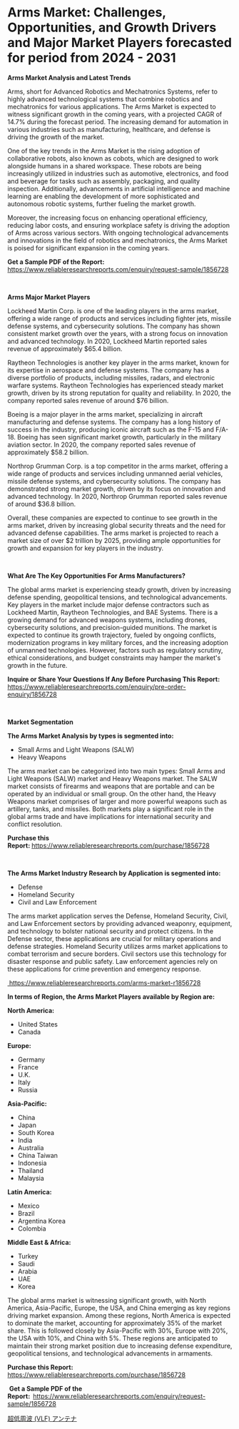 <p><h1>Arms Market: Challenges, Opportunities, and Growth Drivers and Major Market Players forecasted for period from 2024 - 2031</h1></p><p><strong>Arms Market Analysis and Latest Trends</strong></p>
<p><p>Arms, short for Advanced Robotics and Mechatronics Systems, refer to highly advanced technological systems that combine robotics and mechatronics for various applications. The Arms Market is expected to witness significant growth in the coming years, with a projected CAGR of 14.7% during the forecast period. The increasing demand for automation in various industries such as manufacturing, healthcare, and defense is driving the growth of the market.</p><p>One of the key trends in the Arms Market is the rising adoption of collaborative robots, also known as cobots, which are designed to work alongside humans in a shared workspace. These robots are being increasingly utilized in industries such as automotive, electronics, and food and beverage for tasks such as assembly, packaging, and quality inspection. Additionally, advancements in artificial intelligence and machine learning are enabling the development of more sophisticated and autonomous robotic systems, further fueling the market growth.</p><p>Moreover, the increasing focus on enhancing operational efficiency, reducing labor costs, and ensuring workplace safety is driving the adoption of Arms across various sectors. With ongoing technological advancements and innovations in the field of robotics and mechatronics, the Arms Market is poised for significant expansion in the coming years.</p></p>
<p><strong>Get a Sample PDF of the Report:&nbsp;</strong> <a href="https://www.reliableresearchreports.com/enquiry/request-sample/1856728">https://www.reliableresearchreports.com/enquiry/request-sample/1856728</a></p>
<p>&nbsp;</p>
<p><strong>Arms Major Market Players</strong></p>
<p><p>Lockheed Martin Corp. is one of the leading players in the arms market, offering a wide range of products and services including fighter jets, missile defense systems, and cybersecurity solutions. The company has shown consistent market growth over the years, with a strong focus on innovation and advanced technology. In 2020, Lockheed Martin reported sales revenue of approximately $65.4 billion.</p><p>Raytheon Technologies is another key player in the arms market, known for its expertise in aerospace and defense systems. The company has a diverse portfolio of products, including missiles, radars, and electronic warfare systems. Raytheon Technologies has experienced steady market growth, driven by its strong reputation for quality and reliability. In 2020, the company reported sales revenue of around $76 billion.</p><p>Boeing is a major player in the arms market, specializing in aircraft manufacturing and defense systems. The company has a long history of success in the industry, producing iconic aircraft such as the F-15 and F/A-18. Boeing has seen significant market growth, particularly in the military aviation sector. In 2020, the company reported sales revenue of approximately $58.2 billion.</p><p>Northrop Grumman Corp. is a top competitor in the arms market, offering a wide range of products and services including unmanned aerial vehicles, missile defense systems, and cybersecurity solutions. The company has demonstrated strong market growth, driven by its focus on innovation and advanced technology. In 2020, Northrop Grumman reported sales revenue of around $36.8 billion.</p><p>Overall, these companies are expected to continue to see growth in the arms market, driven by increasing global security threats and the need for advanced defense capabilities. The arms market is projected to reach a market size of over $2 trillion by 2025, providing ample opportunities for growth and expansion for key players in the industry.</p></p>
<p>&nbsp;</p>
<p><strong>What Are The Key Opportunities For Arms Manufacturers?</strong></p>
<p><p>The global arms market is experiencing steady growth, driven by increasing defense spending, geopolitical tensions, and technological advancements. Key players in the market include major defense contractors such as Lockheed Martin, Raytheon Technologies, and BAE Systems. There is a growing demand for advanced weapons systems, including drones, cybersecurity solutions, and precision-guided munitions. The market is expected to continue its growth trajectory, fueled by ongoing conflicts, modernization programs in key military forces, and the increasing adoption of unmanned technologies. However, factors such as regulatory scrutiny, ethical considerations, and budget constraints may hamper the market's growth in the future.</p></p>
<p><strong>Inquire or Share Your Questions If Any Before Purchasing This Report:</strong> <a href="https://www.reliableresearchreports.com/enquiry/pre-order-enquiry/1856728">https://www.reliableresearchreports.com/enquiry/pre-order-enquiry/1856728</a></p>
<p>&nbsp;</p>
<p><strong>Market Segmentation</strong></p>
<p><strong>The Arms Market Analysis by types is segmented into:</strong></p>
<p><ul><li>Small Arms and Light Weapons (SALW)</li><li>Heavy Weapons</li></ul></p>
<p><p>The arms market can be categorized into two main types: Small Arms and Light Weapons (SALW) market and Heavy Weapons market. The SALW market consists of firearms and weapons that are portable and can be operated by an individual or small group. On the other hand, the Heavy Weapons market comprises of larger and more powerful weapons such as artillery, tanks, and missiles. Both markets play a significant role in the global arms trade and have implications for international security and conflict resolution.</p></p>
<p><strong>Purchase this Report:&nbsp;</strong><a href="https://www.reliableresearchreports.com/purchase/1856728">https://www.reliableresearchreports.com/purchase/1856728</a></p>
<p>&nbsp;</p>
<p><strong>The Arms Market Industry Research by Application is segmented into:</strong></p>
<p><ul><li>Defense</li><li>Homeland Security</li><li>Civil and Law Enforcement</li></ul></p>
<p><p>The arms market application serves the Defense, Homeland Security, Civil, and Law Enforcement sectors by providing advanced weaponry, equipment, and technology to bolster national security and protect citizens. In the Defense sector, these applications are crucial for military operations and defense strategies. Homeland Security utilizes arms market applications to combat terrorism and secure borders. Civil sectors use this technology for disaster response and public safety. Law enforcement agencies rely on these applications for crime prevention and emergency response.</p></p>
<p><a href="https://www.reliableresearchreports.com/arms-market-r1856728">&nbsp;https://www.reliableresearchreports.com/arms-market-r1856728</a></p>
<p><strong>In terms of Region, the Arms Market Players available by Region are:</strong></p>
<p>
    <p> <strong> North America: </strong>
        <ul>
            <li>United States</li>
            <li>Canada</li>
        </ul>
        </p> 
    <p> <strong> Europe: </strong>
        <ul>
            <li>Germany</li>
            <li>France</li>
            <li>U.K.</li>
            <li>Italy</li>
            <li>Russia</li>
        </ul>
        </p> 
    <p> <strong> Asia-Pacific: </strong>
        <ul>
            <li>China</li>
            <li>Japan</li>
            <li>South Korea</li>
            <li>India</li>
            <li>Australia</li>
            <li>China Taiwan</li>
            <li>Indonesia</li>
            <li>Thailand</li>
            <li>Malaysia</li>
        </ul>
        </p> 
    <p> <strong> Latin America: </strong>
        <ul>
            <li>Mexico</li>
            <li>Brazil</li>
            <li>Argentina Korea</li>
            <li>Colombia</li>
        </ul>
        </p> 
    <p> <strong> Middle East & Africa: </strong>
        <ul>
            <li>Turkey</li>
            <li>Saudi</li>
            <li>Arabia</li>
            <li>UAE</li>
            <li>Korea</li>
        </ul>
    </p>
    </p>
<p><p>The global arms market is witnessing significant growth, with North America, Asia-Pacific, Europe, the USA, and China emerging as key regions driving market expansion. Among these regions, North America is expected to dominate the market, accounting for approximately 35% of the market share. This is followed closely by Asia-Pacific with 30%, Europe with 20%, the USA with 10%, and China with 5%. These regions are anticipated to maintain their strong market position due to increasing defense expenditure, geopolitical tensions, and technological advancements in armaments.</p></p>
<p><strong>Purchase this Report: </strong><a href="https://www.reliableresearchreports.com/purchase/1856728">https://www.reliableresearchreports.com/purchase/1856728</a></p>
<p>&nbsp;<strong>Get a Sample PDF of the Report:&nbsp;&nbsp;</strong><a href="https://www.reliableresearchreports.com/enquiry/request-sample/1856728">https://www.reliableresearchreports.com/enquiry/request-sample/1856728</a></p>
<p><strong></strong></p>
<p><p><a href="https://github.com/oqxogxyvqe90775/Market-Research-Report-List-2/blob/main/8528637157158.md">超低周波 (VLF) アンテナ</a></p></p>
